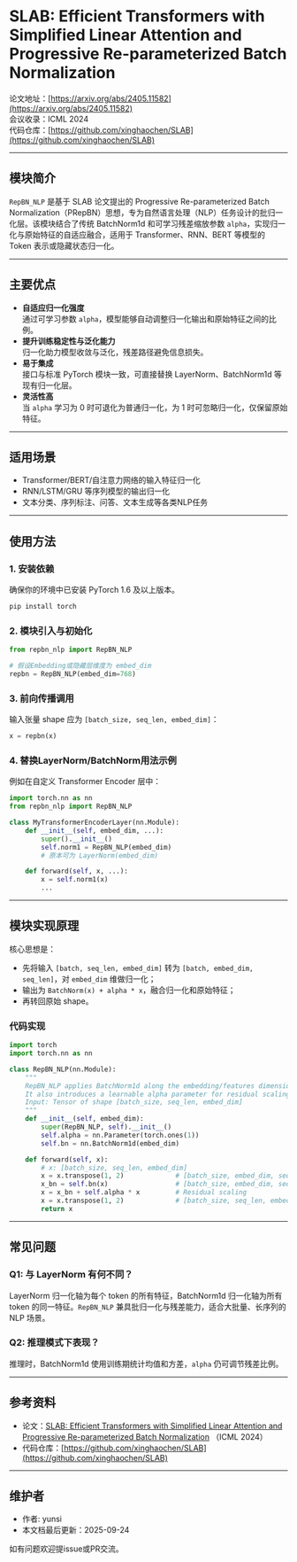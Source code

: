 # SLAB: Efficient Transformers with Simplified Linear Attention and Progressive Re-parameterized Batch Normalization

论文地址：[https://arxiv.org/abs/2405.11582](https://arxiv.org/abs/2405.11582)  
会议收录：ICML 2024  
代码仓库：[https://github.com/xinghaochen/SLAB](https://github.com/xinghaochen/SLAB)

---

## 模块简介

`RepBN_NLP` 是基于 SLAB 论文提出的 Progressive Re-parameterized Batch Normalization（PRepBN）思想，专为自然语言处理（NLP）任务设计的批归一化层。该模块结合了传统 BatchNorm1d 和可学习残差缩放参数 `alpha`，实现归一化与原始特征的自适应融合，适用于 Transformer、RNN、BERT 等模型的 Token 表示或隐藏状态归一化。

---

## 主要优点

- **自适应归一化强度**  
  通过可学习参数 `alpha`，模型能够自动调整归一化输出和原始特征之间的比例。
- **提升训练稳定性与泛化能力**  
  归一化助力模型收敛与泛化，残差路径避免信息损失。
- **易于集成**  
  接口与标准 PyTorch 模块一致，可直接替换 LayerNorm、BatchNorm1d 等现有归一化层。
- **灵活性高**  
  当 `alpha` 学习为 0 时可退化为普通归一化，为 1 时可忽略归一化，仅保留原始特征。

---

## 适用场景

- Transformer/BERT/自注意力网络的输入特征归一化
- RNN/LSTM/GRU 等序列模型的输出归一化
- 文本分类、序列标注、问答、文本生成等各类NLP任务

---

## 使用方法

### 1. 安装依赖

确保你的环境中已安装 PyTorch 1.6 及以上版本。

```bash
pip install torch
```

### 2. 模块引入与初始化

```python
from repbn_nlp import RepBN_NLP

# 假设Embedding或隐藏层维度为 embed_dim
repbn = RepBN_NLP(embed_dim=768)
```

### 3. 前向传播调用

输入张量 shape 应为 `[batch_size, seq_len, embed_dim]`：

```python
x = repbn(x)
```

### 4. 替换LayerNorm/BatchNorm用法示例

例如在自定义 Transformer Encoder 层中：

```python
import torch.nn as nn
from repbn_nlp import RepBN_NLP

class MyTransformerEncoderLayer(nn.Module):
    def __init__(self, embed_dim, ...):
        super().__init__()
        self.norm1 = RepBN_NLP(embed_dim)
        # 原本可为 LayerNorm(embed_dim)

    def forward(self, x, ...):
        x = self.norm1(x)
        ...
```

---

## 模块实现原理

核心思想是：  
- 先将输入 `[batch, seq_len, embed_dim]` 转为 `[batch, embed_dim, seq_len]`，对 `embed_dim` 维做归一化；
- 输出为 `BatchNorm(x) + alpha * x`，融合归一化和原始特征；
- 再转回原始 shape。

### 代码实现

```python
import torch
import torch.nn as nn

class RepBN_NLP(nn.Module):
    """
    RepBN_NLP applies BatchNorm1d along the embedding/features dimension for NLP tasks.
    It also introduces a learnable alpha parameter for residual scaling.
    Input: Tensor of shape [batch_size, seq_len, embed_dim]
    """
    def __init__(self, embed_dim):
        super(RepBN_NLP, self).__init__()
        self.alpha = nn.Parameter(torch.ones(1))
        self.bn = nn.BatchNorm1d(embed_dim)

    def forward(self, x):
        # x: [batch_size, seq_len, embed_dim]
        x = x.transpose(1, 2)             # [batch_size, embed_dim, seq_len]
        x_bn = self.bn(x)                 # [batch_size, embed_dim, seq_len]
        x = x_bn + self.alpha * x         # Residual scaling
        x = x.transpose(1, 2)             # [batch_size, seq_len, embed_dim]
        return x
```

---

## 常见问题

### Q1: 与 LayerNorm 有何不同？

LayerNorm 归一化轴为每个 token 的所有特征，BatchNorm1d 归一化轴为所有 token 的同一特征。`RepBN_NLP` 兼具批归一化与残差能力，适合大批量、长序列的 NLP 场景。

### Q2: 推理模式下表现？

推理时，BatchNorm1d 使用训练期统计均值和方差，`alpha` 仍可调节残差比例。

---

## 参考资料

- 论文：[SLAB: Efficient Transformers with Simplified Linear Attention and Progressive Re-parameterized Batch Normalization](https://arxiv.org/abs/2405.11582) （ICML 2024）
- 代码仓库：[https://github.com/xinghaochen/SLAB](https://github.com/xinghaochen/SLAB)

---

## 维护者

- 作者: yunsi
- 本文档最后更新：2025-09-24

如有问题欢迎提issue或PR交流。